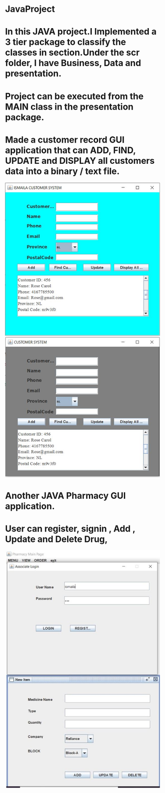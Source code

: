 # JavaProject
# In this JAVA project.I Implemented a 3 tier package to classify the classes in section.Under the scr folder, I have Business, Data and presentation.
# Project can be executed from the MAIN class in the presentation package.
# Made a customer record GUI application that can ADD, FIND, UPDATE and DISPLAY all customers data into a binary / text file.  
![](images/JavaCustomer.JPG)
![](images/java1.JPG)

# Another JAVA Pharmacy GUI application.
# User can register, signin , Add , Update and Delete Drug, 

![](images/java2.JPG)

